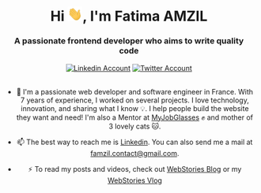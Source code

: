 <h1 align="center">Hi <img src="https://raw.githubusercontent.com/ABSphreak/ABSphreak/master/gifs/Hi.gif" width="30px">, I'm Fatima AMZIL</h1>
<h3 align="center">A passionate frontend developer who aims to write quality code</h3>

<div align=center>
  <a href="https://www.linkedin.com/in/fatima-amzil-9031ba95//"><img src="https://cdn.worldvectorlogo.com/logos/linkedin-icon-2.svg" title="Linkedin" alt="Linkedin Account" width="30"/></a>
  <a href="https://twitter.com/"><img src="https://cdn.worldvectorlogo.com/logos/twitter-6.svg" title="Twitter" alt="Twitter Account" width="40"/></a>
  <br><br>

- 🙋 I'm a passionate web developer and software engineer in France. With 7 years of experience, I worked on several projects. I love technology, innovation, and sharing what I know 💡. I help people build the website they want and need! I'm also a Mentor at [MyJobGlasses](https://www.myjobglasses.com/professionals/5d8c75bb157a1b1273b2158b) ✊ and mother of 3 lovely cats 🐱.


- 📫 The best way to reach me is [Linkedin](https://www.linkedin.com/in/fatima-amzil-9031ba95/). You can also send me a mail at famzil.contact@gmail.com.

- ⚡ To read my posts and videos, check out [WebStories Blog](https://famzil.medium.com/) or my [WebStories Vlog](https://www.youtube.com/channel/UCaxr-f9r6P1u7Y7SKFHi12g)

<br>
